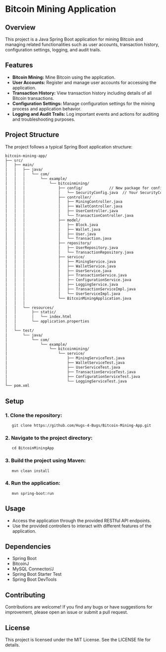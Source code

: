 # Bitcoin Mining Application

## Overview

This project is a Java Spring Boot application for mining Bitcoin and managing related functionalities such as user accounts, transaction history, configuration settings, logging, and audit trails.

  
## Features

* **Bitcoin Mining:**  Mine Bitcoin using the application.  
* **User Accounts:** Register and manage user accounts for accessing the application.  
* **Transaction History:** View transaction history including details of all Bitcoin transactions.  
* **Configuration Settings:** Manage configuration settings for the mining process and application behavior.  
* **Logging and Audit Trails:** Log important events and actions for auditing and troubleshooting purposes.  


  
  
## Project Structure

The project follows a typical Spring Boot application structure:
```bash
bitcoin-mining-app/
├── src/
│   ├── main/
│   │   ├── java/
│   │   │   └── com/
│   │   │       └── example/
│   │   │           └── bitcoinmining/
│   │   │               ├── config/            // New package for configuration classes
│   │   │               │   └── SecurityConfig.java  // Your SecurityConfig class
│   │   │               ├── controller/
│   │   │               │   ├── MiningController.java
│   │   │               │   ├── WalletController.java
│   │   │               │   ├── UserController.java
│   │   │               │   └── TransactionController.java
│   │   │               ├── model/
│   │   │               │   ├── Block.java
│   │   │               │   ├── Wallet.java
│   │   │               │   ├── User.java
│   │   │               │   └── Transaction.java
│   │   │               ├── repository/
│   │   │               │   ├── UserRepository.java
│   │   │               │   └── TransactionRepository.java
│   │   │               ├── service/
│   │   │               │   ├── MiningService.java
│   │   │               │   ├── WalletService.java
│   │   │               │   ├── UserService.java
│   │   │               │   ├── TransactionService.java
│   │   │               │   ├── ConfigurationService.java
│   │   │               │   ├── LoggingService.java
│   │   │               │   ├── TransactionServiceImpl.java
│   │   │               │   └── UserServiceImpl.java
│   │   │               └── BitcoinMiningApplication.java
│   │   │
│   │   └── resources/
│   │       ├── static/
│   │       │   └── index.html
│   │       └── application.properties
│   │
│   └── test/
│       └── java/
│           └── com/
│               └── example/
│                   └── bitcoinmining/
│                       └── service/
│                           ├── MiningServiceTest.java
│                           ├── WalletServiceTest.java
│                           ├── UserServiceTest.java
│                           ├── TransactionServiceTest.java
│                           ├── ConfigurationServiceTest.java
│                           └── LoggingServiceTest.java
└── pom.xml
```

  
  
## Setup

### 1. Clone the repository:
       git clone https://github.com/Hugs-4-Bugs/Bitcoin-Mining-App.git

### 2. Navigate to the project directory:
       cd BitcoinMiningApp

### 3. Build the project using Maven:
       mvn clean install

### 4. Run the application:
       mvn spring-boot:run


   

## Usage

*  Access the application through the provided RESTful API endpoints.  
*  Use the provided controllers to interact with different features of the application.




  
## Dependencies

* Spring Boot
* BitcoinJ
* MySQL Connector/J
* Spring Boot Starter Test
* Spring Boot DevTools


  

## Contributing

Contributions are welcome! If you find any bugs or have suggestions for improvement, please open an issue or submit a pull request.



## License

This project is licensed under the MIT License. See the LICENSE file for details.

